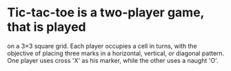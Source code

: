 # Tic-tac-toe is a two-player game, that is played
 on a 3×3 square grid. Each player occupies a cell
 in turns, with the objective of placing three marks
 in a horizontal, vertical, or diagonal pattern. One
 player uses cross 'X' as his marker, while the other
 uses a naught 'O'.
